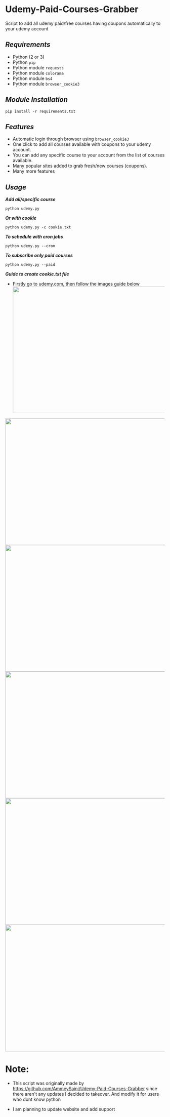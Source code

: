 # Udemy-Paid-Courses-Grabber

Script to add all udemy paid/free courses having coupons automatically to your udemy account

## **_Requirements_**

- Python (2 or 3)
- Python `pip`
- Python module `requests`
- Python module `colorama`
- Python module `bs4`
- Python module `browser_cookie3`

## **_Module Installation_**

    pip install -r requirements.txt

## **_Features_**

- Automatic login through browser using `browser_cookie3`
- One click to add all courses available with coupons to your udemy account.
- You can add any specific course to your account from the list of courses available.
- Many popular sites added to grab fresh/new courses (coupons).
- Many more features

## **_Usage_**

**_Add all/specific course_**

    python udemy.py

**_Or with cookie_**

    python udemy.py -c cookie.txt

**_To schedule with cron jobs_**

    python udemy.py --cron

**_To subscribe only paid courses_**

    python udemy.py --paid

**_Guide to create cookie.txt file_**

- Firstly go to udemy.com, then follow the images guide below
  <img src='images/image1.jpg' width='600' height='400'>

<img src='images/image2.jpg' width='600' height='400'>

<img src='images/image3.jpg' width='600' height='400'>

<img src='images/image4.jpg' width='600' height='400'>

<img src='images/image5.jpg' width='600' height='400'>

<img src='images/image6.jpg' width='600' height='400'>

# Note:

- This script was originally made by https://github.com/AmmeySaini/Udemy-Paid-Courses-Grabber since there aren't any updates I decided to takeover.
  And modify it for users who dont know python

- I am planning to update website and add support

